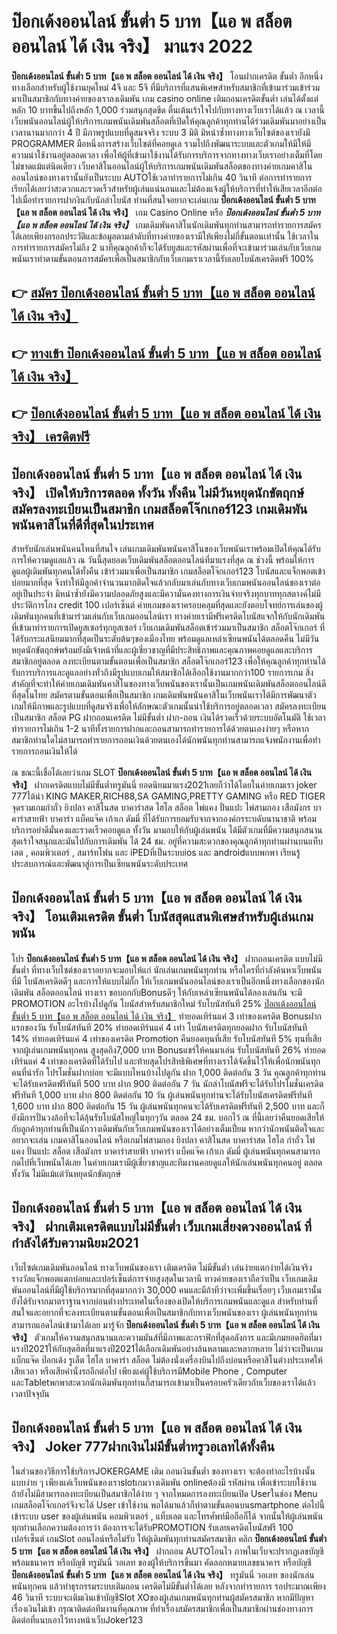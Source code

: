 # ป๊อกเด้งออนไลน์ ขั้นต่ำ 5 บาท【แอ พ สล็อต ออนไลน์ ได้ เงิน จริง】  มาแรง 2022

**ป๊อกเด้งออนไลน์ ขั้นต่ำ 5 บาท【แอ พ สล็อต ออนไลน์ ได้ เงิน จริง】** โอนฝากเครดิต ขั้นต่ำ  อีกหนึ่งทางเลือกสำหรับผู้ใช้งานยุคใหม่ 4จี และ 5จี ที่มีบริการที่แสนพิเศษสำหรับสมาชิกที่เข้ามาร่วมเข้าร่วมมาเป็นสมาชิกกับทางค่ายของเราลงเดิมพัน เกม casino online เติมถอนเครดิตขั้นต่ำ เล่นได้ตั้งแต่ หลัก 10 บาทขึ้นไปถึงหลัก 1,000 ร่วมสนุกสุดขีด ตื่นเต้นเร้าใจไปกับทางทางเว็บเราได้แล้ว ณ เวลานี้เว็บพนันออนไลน์ผู้ให้บริการเกมพนันเดิมพันสล็อตที่เปิดให้คุณลูกค้าทุกท่านได้ร่วมเดิมพันมาอย่างเป็นเวลานานมากกว่า 4 ปี มีภาพรูปแบบที่ดูสมจจริง ระบบ 3 มิติ
มิหนำซ้ำทางทางเว็บไซต์ของเรายังมี  PROGRAMMER มือหนึ่งการสร้างเว็บไซต์ที่คอยดูเล  รวมไปถึงพัฒนาระบบและตัวเกมให้มีให้มีความน่าใช้งานอยู่ตลอดเวลา เพื่อให้ผู้ที่เข้ามาใช้งานได้รับการบริการจากทางทางเว็บเราอย่างเต็มที่โดยไม่ขาดแม้แต่นิดเดียว เว็บคาสิโนออนไลน์ผู้ให้บริการเกมพนันเดิมพันสล็อตของทางค่ายเกมคาสิโนออนไลน์ของทางเรานั้นยังเป็นระบบ AUTOใช้เวลาทำรายการไม่เกิน 40 วินาที ต่อการทำรายการ เรียกได้เลยว่าสะดวกและรวดเร็วสำหรับผู้เล่นแน่นอนและไม่ต้องแจ้งผู้ให้บริการที่ทำให้เสียเวลาอีกต่อไปเมื่อทำรายการฝากงินกับนักล่าโบนัส
ท่านที่สนใจอยากจะเล่นเกม **ป๊อกเด้งออนไลน์ ขั้นต่ำ 5 บาท【แอ พ สล็อต ออนไลน์ ได้ เงิน จริง】** เกม Casino Online หรือ ***ป๊อกเด้งออนไลน์ ขั้นต่ำ 5 บาท【แอ พ สล็อต ออนไลน์ ได้ เงิน จริง】*** เกมเดิมพันคาสิโนนักเดิมพันทุกท่านสามารถทำรายการสมัครได้เลยเพียงกรอกประวัติและข้อมูลตามลำดับที่ทางค่ายของเรามีให้เพียงไม่กี่ขั้นตอนเท่านั้น ใช้เวลาในการทำรายการสมัครไม่ถึง 2 นาทีคุณลูกค้าก็จะได้รับยูสและรหัสผ่านเพื่อที่จะเข้ามาร่วมเล่นกับเว็บเกมพนันเราทำตามขั้นตอนการสมัครเพื่อเป็นสมาชิกกับเว็บเกมเราเวลานี้รับเลยโบนัสเครดิตฟรี 100%

## 👉 [สมัคร ป๊อกเด้งออนไลน์ ขั้นต่ำ 5 บาท【แอ พ สล็อต ออนไลน์ ได้ เงิน จริง】](https://archa888.com/)
## 👉 [ทางเข้า ป๊อกเด้งออนไลน์ ขั้นต่ำ 5 บาท【แอ พ สล็อต ออนไลน์ ได้ เงิน จริง】](https://archa888.com/)
## 👉 [ป๊อกเด้งออนไลน์ ขั้นต่ำ 5 บาท【แอ พ สล็อต ออนไลน์ ได้ เงิน จริง】 เครดิตฟรี](https://archa888.com/)

## ป๊อกเด้งออนไลน์ ขั้นต่ำ 5 บาท【แอ พ สล็อต ออนไลน์ ได้ เงิน จริง】 เปิดให้บริการตลอด ทั้งวัน ทั้งคืน ไม่มีวันหยุดนักขัตฤกษ์สมัครลงทะเบียนเป็นสมาชิก เกมสล็อตโจ๊กเกอร์123 เกมเดิมพันพนันคาสิโนที่ดีที่สุดในประเทศ

สำหรับนักเล่นพนันคนไหนที่สนใจ เล่นเกมเดิมพันพนันคาสิโนของเว็บพนันเราพร้อมเปิดให้คุณได้รับการให้ความดูแลแล้ว ณ วันนี้สุดยอดเว็บเดิมพันสล็อตออนไลน์ที่มาแรงที่สุด ณ ช่วงนี้ พร้อมให้การดูแลผู้เดิมพันทุกคนได้ทั้งคืน เข้าร่วมมาเพื่อเป็นสมาชิก เกมสล็อตโจ๊กเกอร์123 โบนัสและแจ็กพอตเข้าบ่อยมากที่สุด จึงทำให้มีลูกค้าจำนวนมากติดใจแล้วกลับมาเล่นกับทางเว็บเกมพนันออนไลน์ของเราต่ออยู่เป็นประจำ มิหนำซ้ำยังมีความปลอดภัยสูงและมีความั่นคงทางการเงินจ่ายจริงทุกบาททุกสตางค์ไม่มีประวัติการโกง credit 100 เปอร์เซ็นต์ ค่ายเกมของเราครอบคลุมที่สุดและยังตอบโจทย์การเล่นของผู้เดิมพันทุกคนที่เข้ามาร่วมเล่นกับเว็บเกมออนไลน์เรา
ทางค่ายเรามีฟรีเครดิตโบนัสแจกให้กับนักเดิมพันที่เข้ามาทำรายการเปิดยูสเซอร์ทุกยูสเซอร์ เว็บเกมเดิมพันสล็อตเข้าร่วมมาเป็นสมาชิก สล็อตโจ๊กเกอร์ ที่ได้รับกระแสนิยมมากที่สุดเป็นระดับต้นๆของเมืองไทย พร้อมดูแลเหล่าเซียนพนันได้ตลอดคืน ไม่มีวันหยุดนักขัตฤกษ์พร้อมยังมีเจ้าหน้าที่และผู้เชี่ยวชาญที่มีประสิทธิภาพและคุณภาพคอยดูแลและบริการสมาชิกอยู่ตลอด ลงทะเบียนตามขั้นตอนเพื่อเป็นสมาชิก สล็อตโจ๊กเกอร์123 เพื่อให้คุณลูกค้าทุกท่านได้รับการบริการและดูแลอย่างทั่วถึงมีรูปแบบเกมให้สมาชิกได้เลือกใช้งานมากกว่า100 รายการเกม
สิ่งสำคัญที่จะทำให้ค่ายเกมเดิมพันคาสิโนของทางเว็บพนันของเรานั้นเป็นเกมพนันเดิมพันสล็อตออนไลน์ดีที่สุดในไทย สมัครตามขั้นตอนเพื่อเป็นสมาชิก  เกมเดิมพันพนันคาสิโนเว็บพนันเราได้มีการพัฒนาตัวเกมให้มีภาพและรูปแบบที่ดูสมจริงเพื่อให้ลักษณะตัวเกมนั้นน่าใช้บริการอยู่ตลอดเวลา สมัครลงทะเบียนเป็นสมาชิก สล็อต PG ฝากถอนเครดิต ไม่มีขั้นต่ำ ฝาก-ถอน เงินได้รวดเร็วด้วยระบบอัตโนมัติ ใช้เวลาทำรายการไม่เกิน 1-2 นาทีทั้งรายการฝากและถอนสามารถทำรายการได้ด้วยตนเองง่ายๆ หรือหากสมาชิกท่านใดไม่สามารถทำรายการถอนเงินด้วยตนเองได้นักพนันทุกท่านสามารถแจ้งพนักงานเพื่อทำรายการถอนเงินให้ได้

ณ ขณะนี้เชื่อได้เลยว่าเกม SLOT **ป๊อกเด้งออนไลน์ ขั้นต่ำ 5 บาท【แอ พ สล็อต ออนไลน์ ได้ เงิน จริง】** ฝากเครดิตแบบไม่มีขั้นต่ำทรูมันนี่ ยอดนิยมมาแรง2021เลยก็ว่าได้โดยในค่ายเกมเรา joker 777ได้นำ  KING MAKER,RICH88,SA GAMING,PRETTY GAMING หรือ RED TIGER จุดรวมเกมกำถั่ว  ยิงปลา คาสิโนสด บาคาร่าสด ไฮโล สล็อต ไพ่แคง ปั่นแปะ ไพ่สามกอง เสือมังกร บาคาร่าสายฟ้า บาคาร่า แบ็คแจ๊ค เก้าเก ดัมมี่ ที่ได้รับการยอมรับจากจากองค์กรระบดับนานาชาติ พร้อมบริการอย่าดีมั่นคงและรวดเร็วคอยดูแล ทั้งวัน มามอบให้กับผู้เล่นพนัน ได้มีตัวเกมที่มีความสนุกสนานสุดเร้าใจสนุกและมันไปกับการเดิมพัน ได้ 24 ชม. อยู่ที่ความสะดวกของคุณลูกค้าทุกท่านผ่านบนแท็บเลต , คอมพิวเตอร์ , สมาร์ทโฟน และ iPEDที่เป็นระบบios และ androidแบบพกพา เรียนรู้ประสบการณ์และพัฒนาสู่การเป็นเซียนพนันระดับประเทศ

## ป๊อกเด้งออนไลน์ ขั้นต่ำ 5 บาท【แอ พ สล็อต ออนไลน์ ได้ เงิน จริง】 โอนเติมเครดิต ขั้นต่ำ โบนัสสุดแสนพิเศษสำหรับผู้เล่นเกมพนัน

โปร **ป๊อกเด้งออนไลน์ ขั้นต่ำ 5 บาท【แอ พ สล็อต ออนไลน์ ได้ เงิน จริง】** ฝากถอนเครดิต แบบไม่มีขั้นต่ำ ที่ทางเว็บไซต์ของเราอยากจะมอบให้แก่  นักเล่นเกมพนันทุกท่าน หรือใครที่กำลังค้นหาเว็บพนันที่มี โบนัสเครดิตดีๆ และการให้แบบไม่กั๊ก ให้เว็บเกมพนันออนไลน์ของเราเป็นอีกหนึ่งทางเลือกของนักเดิมพัน สล็อตออนไลน์ ทางเรา ขอบอกกับBonusดีๆ ให้กับเหล่าเซียนพนันได้ลองเล่นกัน จะมี PROMOTION อะไรบ้างไปดูกัน
โบนัสสำหรับสมาชิกใหม่ รับโบนัสทันที 25% [ป๊อกเด้งออนไลน์ ขั้นต่ำ 5 บาท【แอ พ สล็อต ออนไลน์ ได้ เงิน จริง】](https://archa888.com/) ทำยอดเทิร์นแค่ 3 เท่าของเครดิต
Bonusฝากแรกของวัน รับโบนัสทันที 20% ทำยอดเทิร์นแค่ 4 เท่า
โบนัสเครดิตทุกยอดฝาก รับโบนัสทันที 14% ทำยอดเทิร์นแค่ 4 เท่าของเครดิต
 Promotion คืนยอดทุนที่เสีย รับโบนัสทันที 5% ทุนที่เสียจากผู้เล่นเกมพนันทุกคน สูงสุดถึง7,000 บาท
Bonusแชร์ให้คนมาเล่น รับโบนัสทันที 26% ทำยอดเทิร์นแค่ 4 เท่าของเครดิตที่ได้รับไป
และท้ายสุดโปรสิทธิพิเศษที่ทางเราได้จัดขึ้นไว้ให้เพื่อนักพนันทุกคนที่น่ารัก โปรโมชั่นฝากบ่อย จะมีแบบไหนบ้างไปดูกัน
ฝาก 1,000 ติดต่อกัน 3 วัน คุณลูกค้าทุกท่านจะได้รับเครดิตฟรีทันที 500 บาท
ฝาก 900 ติดต่อกัน 7 วัน นักล่าโบนัสฟรีจะได้รับโปรโมชั่นเครดิตฟรีทันที 1,000 บาท
ฝาก 800 ติดต่อกัน 10 วัน ผู้เล่นพนันทุกท่านจะได้รับโบนัสเครดิตฟรีทันที 1,600 บาท
ฝาก 800 ติดต่อกัน 15 วัน ผู้เล่นพนันทุกคนจะได้รับเครดิตฟรีทันที 2,500 บาท
และก็ยังมีการปั่นวงล้อที่จะได้ลุ้นรับโบนัสใหญ่ในทุกๆวัน ตลอด 24 ชม. บอกไว้ ณ ที่นี้เลยว่าคืนยอดเสียให้กับลูกค้าทุกท่านที่เป็นนักวางเดิมพันกับเว็บเกมพนันของเราได้อย่างเต็มเปี่ยม หากว่านักพนันติดใจและอยากจะเล่น เกมคาสิโนออนไลน์ หรือเกมไพ่สามกอง  ยิงปลา คาสิโนสด บาคาร่าสด ไฮโล กำถั่ว ไพ่แคง ปั่นแปะ สล็อต เสือมังกร บาคาร่าสายฟ้า บาคาร่า แบ็คแจ๊ค เก้าเก ดัมมี่ ผู้เล่นพนันทุกคนสามารถกดไปที่เว็บพนันได้เลย ในค่ายเกมเรามีผู้เชี่ยวชาญและทีมงานคอยดูแลให้นักเล่นพนันทุกคนอยู่ ตลอดทั้งวัน ไม่มีแม้แต่วันหยุดนักขัตฤกษ์

## ป๊อกเด้งออนไลน์ ขั้นต่ำ 5 บาท【แอ พ สล็อต ออนไลน์ ได้ เงิน จริง】 ฝากเติมเครดิตแบบไม่มีขั้นต่ำ  เว็บเกมเสี่ยงดวงออนไลน์ ที่กำลังได้รับความนิยม2021

เว็บไซต์เกมเดิมพันออนไลน์ ทางเว็บพนันของเรา เติมเครดิต ไม่มีขั้นต่ำ เล่นง่ายแตกง่ายได้เงินจริง รางวัลแจ็กพอตแตกบ่อยและเปอร์เซ็นต์การจ่ายสูงสุดในเวลานี ทางค่ายของเราถือว่าเป็น เว็บเกมเดิมพันออนไลน์ที่มีผู้ใช้บริการมากที่สุดมากกว่า 30,000 คนและมีถ้าทีว่าจะเพิ่มขึ้นเรื่อยๆ เว็บเกมเรานั้นยังได้รับจากมาตราฐานจากบ่อนต่างประเทศในเรื่องของเปิดให้บริการเกมพนันและดูแล สำหรับท่านที่สนใจและอยากที่จะลงทะเบียนตามขั้นตอนเพื่อเป็นสมาชิกกับทางเว็บพนันของเรา ผู้เล่นพนันทุกท่านสามารถแอดไลน์เข้ามาได้เลย
	มารู้จัก **ป๊อกเด้งออนไลน์ ขั้นต่ำ 5 บาท【แอ พ สล็อต ออนไลน์ ได้ เงิน จริง】** ตัวเกมให้ความสนุกสนานและความมันส์ที่มีภาพและกราฟิกที่สุดอลังการ และมีเกมยอดฮิตที่มาแรงปี2021ให้กับสุดฮิตที่มาแรงปี2021ได้เลือกเดิมพันอย่างล้นหลามและหลากหลาย  ไม่ว่าจะเป็นเกมแบ็กแจ๊ค ป๊อกเด้ง รูเล็ต ไฮโล บาคาร่า สล็อต ไม่ต้องนั่งเครื่องบินไปถึงบ่อนหรือคาสิโนต่างประเทศให้เสียเวลา หรือเสียค่านั่งรถอีกต่อไป เพียงแค่ผู้ใช้บริการมีMobile Phone , Computer และTabletพกพาสะดวกนักเดิมพันทุกท่านก็สามารถเข้ามาเป็นครอบครัวเดียวกับเว็บของเราได้แล้วเวลาปัจจุบัน

## ป๊อกเด้งออนไลน์ ขั้นต่ำ 5 บาท【แอ พ สล็อต ออนไลน์ ได้ เงิน จริง】 Joker 777ฝากเงินไม่มีขั้นต่ำทรูวอเลทได้ทั้งคืน

ในส่วนของวิธีการใช้บริการJOKERGAME เติม ถอนเงินขั้นต่ำ ของทางเรา จะต้องทำอะไรบ้างนั้น แบบง่าย ๆ เพียงแค่เว็บพนันของเราslotเกมวางเดิมพัน onlineต้องมี รหัสผ่าน เพื่อเข้าระบบใช้งาน ถ้ายังไม่มีสามารถลงทะเบียนเป็นสมาชิกได้ง่าย ๆ จากโหมดการลงทะเบียนเปิด Userในช่อง Menu เกมสล็อตโจ๊กเกอร์จึงจะได้ User เข้าใช้งาน พอได้มาแล้วก็ทำตามขั้นตอนบนsmartphone ต่อไปนี้
เข้าระบบ user  ของผู้เล่นพนัน คอมพิวเตอร์ , แท็บเลต และโทรศัพท์มือถือก็ได้
จากนั้นให้ผู้เล่นพนันทุกท่านเลือกความต้องการว่า ต้องการจะได้รับPROMOTION รับเลยเครดิตโบนัสฟรี 100 เปอร์เซ็นต์  เกมSlot ออนไลน์หรือไม่รับ
ให้ผู้เดิมพันทุกท่านสมัครสมาชิก คลิก **ป๊อกเด้งออนไลน์ ขั้นต่ำ 5 บาท【แอ พ สล็อต ออนไลน์ ได้ เงิน จริง】** ฝากถอน AUTOโอนไว ภาพในเว็บจะปรากฏเลขบัญชีพร้อมธนาคาร หรือบัญชี ทรูมันนี่ วอเลท ของผู้ให้บริการขึ้นมา
คัดลอกหมายเลขธนาคาร หรือบัญชี **ป๊อกเด้งออนไลน์ ขั้นต่ำ 5 บาท【แอ พ สล็อต ออนไลน์ ได้ เงิน จริง】** ทรูมันนี่ วอเลท ของนักเล่นพนันทุกคน แล้วทำธุรกรรมระบบเติมถอน เครดิตไม่มีขั้นต่ำได้เลย
หลังจากทำรายการ รอประมาณเพียง 46 วินาที ระบบจะเติมเงินเข้าบัญชีSlot XOของผู้เล่นเกมพนันทุกท่านผู้สมัครสมาชิก
หากมีปัญหาเรื่องเงินไม่เข้า กรุณาติดต่อทีมงานที่คุณภาพ ที่ทำเรื่องสมัครสมาชิกเพื่อเป็นสมาชิกผ่านช่องทางการติดต่อที่แนบเอาไว้ทางหน้าเว็บJoker123


